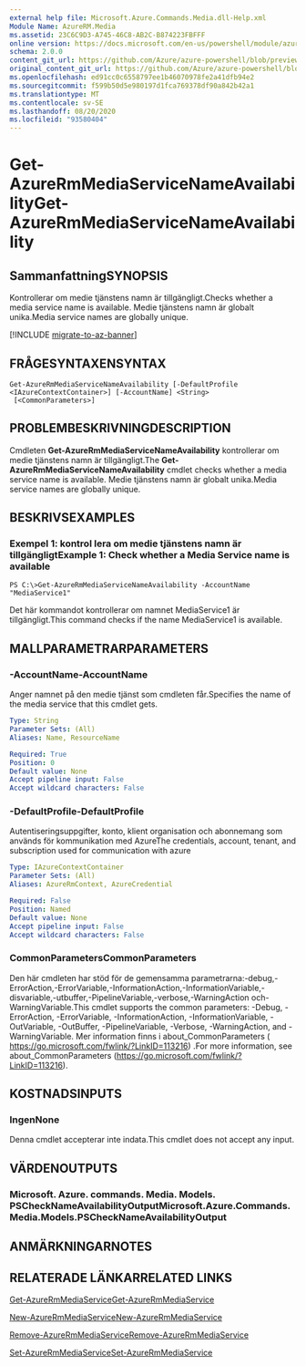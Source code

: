 ```yaml
---
external help file: Microsoft.Azure.Commands.Media.dll-Help.xml
Module Name: AzureRM.Media
ms.assetid: 23C6C9D3-A745-46C8-AB2C-B874223FBFFF
online version: https://docs.microsoft.com/en-us/powershell/module/azurerm.media/get-azurermmediaservicenameavailability
schema: 2.0.0
content_git_url: https://github.com/Azure/azure-powershell/blob/preview/src/ResourceManager/Media/Commands.Media/help/Get-AzureRmMediaServiceNameAvailability.md
original_content_git_url: https://github.com/Azure/azure-powershell/blob/preview/src/ResourceManager/Media/Commands.Media/help/Get-AzureRmMediaServiceNameAvailability.md
ms.openlocfilehash: ed91cc0c6558797ee1b46070978fe2a41dfb94e2
ms.sourcegitcommit: f599b50d5e980197d1fca769378df90a842b42a1
ms.translationtype: MT
ms.contentlocale: sv-SE
ms.lasthandoff: 08/20/2020
ms.locfileid: "93580404"
---
```

# <span data-ttu-id="e054d-101">Get-AzureRmMediaServiceNameAvailability</span><span class="sxs-lookup"><span data-stu-id="e054d-101">Get-AzureRmMediaServiceNameAvailability</span></span>

## <span data-ttu-id="e054d-102">Sammanfattning</span><span class="sxs-lookup"><span data-stu-id="e054d-102">SYNOPSIS</span></span>
<span data-ttu-id="e054d-103">Kontrollerar om medie tjänstens namn är tillgängligt.</span><span class="sxs-lookup"><span data-stu-id="e054d-103">Checks whether a media service name is available.</span></span>
<span data-ttu-id="e054d-104">Medie tjänstens namn är globalt unika.</span><span class="sxs-lookup"><span data-stu-id="e054d-104">Media service names are globally unique.</span></span>

[!INCLUDE [migrate-to-az-banner](../../includes/migrate-to-az-banner.md)]

## <span data-ttu-id="e054d-105">FRÅGESYNTAXEN</span><span class="sxs-lookup"><span data-stu-id="e054d-105">SYNTAX</span></span>

```
Get-AzureRmMediaServiceNameAvailability [-DefaultProfile <IAzureContextContainer>] [-AccountName] <String>
 [<CommonParameters>]
```

## <span data-ttu-id="e054d-106">PROBLEMBESKRIVNING</span><span class="sxs-lookup"><span data-stu-id="e054d-106">DESCRIPTION</span></span>
<span data-ttu-id="e054d-107">Cmdleten **Get-AzureRmMediaServiceNameAvailability** kontrollerar om medie tjänstens namn är tillgängligt.</span><span class="sxs-lookup"><span data-stu-id="e054d-107">The **Get-AzureRmMediaServiceNameAvailability** cmdlet checks whether a media service name is available.</span></span>
<span data-ttu-id="e054d-108">Medie tjänstens namn är globalt unika.</span><span class="sxs-lookup"><span data-stu-id="e054d-108">Media service names are globally unique.</span></span>

## <span data-ttu-id="e054d-109">BESKRIVS</span><span class="sxs-lookup"><span data-stu-id="e054d-109">EXAMPLES</span></span>

### <span data-ttu-id="e054d-110">Exempel 1: kontrol lera om medie tjänstens namn är tillgängligt</span><span class="sxs-lookup"><span data-stu-id="e054d-110">Example 1: Check whether a Media Service name is available</span></span>
```
PS C:\>Get-AzureRmMediaServiceNameAvailability -AccountName "MediaService1"
```

<span data-ttu-id="e054d-111">Det här kommandot kontrollerar om namnet MediaService1 är tillgängligt.</span><span class="sxs-lookup"><span data-stu-id="e054d-111">This command checks if the name MediaService1 is available.</span></span>

## <span data-ttu-id="e054d-112">MALLPARAMETRAR</span><span class="sxs-lookup"><span data-stu-id="e054d-112">PARAMETERS</span></span>

### <span data-ttu-id="e054d-113">-AccountName</span><span class="sxs-lookup"><span data-stu-id="e054d-113">-AccountName</span></span>
<span data-ttu-id="e054d-114">Anger namnet på den medie tjänst som cmdleten får.</span><span class="sxs-lookup"><span data-stu-id="e054d-114">Specifies the name of the media service that this cmdlet gets.</span></span>

```yaml
Type: String
Parameter Sets: (All)
Aliases: Name, ResourceName

Required: True
Position: 0
Default value: None
Accept pipeline input: False
Accept wildcard characters: False
```

### <span data-ttu-id="e054d-115">-DefaultProfile</span><span class="sxs-lookup"><span data-stu-id="e054d-115">-DefaultProfile</span></span>
<span data-ttu-id="e054d-116">Autentiseringsuppgifter, konto, klient organisation och abonnemang som används för kommunikation med Azure</span><span class="sxs-lookup"><span data-stu-id="e054d-116">The credentials, account, tenant, and subscription used for communication with azure</span></span>

```yaml
Type: IAzureContextContainer
Parameter Sets: (All)
Aliases: AzureRmContext, AzureCredential

Required: False
Position: Named
Default value: None
Accept pipeline input: False
Accept wildcard characters: False
```

### <span data-ttu-id="e054d-117">CommonParameters</span><span class="sxs-lookup"><span data-stu-id="e054d-117">CommonParameters</span></span>
<span data-ttu-id="e054d-118">Den här cmdleten har stöd för de gemensamma parametrarna:-debug,-ErrorAction,-ErrorVariable,-InformationAction,-InformationVariable,-disvariable,-utbuffer,-PipelineVariable,-verbose,-WarningAction och-WarningVariable.</span><span class="sxs-lookup"><span data-stu-id="e054d-118">This cmdlet supports the common parameters: -Debug, -ErrorAction, -ErrorVariable, -InformationAction, -InformationVariable, -OutVariable, -OutBuffer, -PipelineVariable, -Verbose, -WarningAction, and -WarningVariable.</span></span> <span data-ttu-id="e054d-119">Mer information finns i about_CommonParameters ( https://go.microsoft.com/fwlink/?LinkID=113216) .</span><span class="sxs-lookup"><span data-stu-id="e054d-119">For more information, see about_CommonParameters (https://go.microsoft.com/fwlink/?LinkID=113216).</span></span>

## <span data-ttu-id="e054d-120">KOSTNADS</span><span class="sxs-lookup"><span data-stu-id="e054d-120">INPUTS</span></span>

### <span data-ttu-id="e054d-121">Ingen</span><span class="sxs-lookup"><span data-stu-id="e054d-121">None</span></span>
<span data-ttu-id="e054d-122">Denna cmdlet accepterar inte indata.</span><span class="sxs-lookup"><span data-stu-id="e054d-122">This cmdlet does not accept any input.</span></span>

## <span data-ttu-id="e054d-123">VÄRDEN</span><span class="sxs-lookup"><span data-stu-id="e054d-123">OUTPUTS</span></span>

### <span data-ttu-id="e054d-124">Microsoft. Azure. commands. Media. Models. PSCheckNameAvailabilityOutput</span><span class="sxs-lookup"><span data-stu-id="e054d-124">Microsoft.Azure.Commands.Media.Models.PSCheckNameAvailabilityOutput</span></span>

## <span data-ttu-id="e054d-125">ANMÄRKNINGAR</span><span class="sxs-lookup"><span data-stu-id="e054d-125">NOTES</span></span>

## <span data-ttu-id="e054d-126">RELATERADE LÄNKAR</span><span class="sxs-lookup"><span data-stu-id="e054d-126">RELATED LINKS</span></span>

[<span data-ttu-id="e054d-127">Get-AzureRmMediaService</span><span class="sxs-lookup"><span data-stu-id="e054d-127">Get-AzureRmMediaService</span></span>](./Get-AzureRmMediaService.md)

[<span data-ttu-id="e054d-128">New-AzureRmMediaService</span><span class="sxs-lookup"><span data-stu-id="e054d-128">New-AzureRmMediaService</span></span>](./New-AzureRmMediaService.md)

[<span data-ttu-id="e054d-129">Remove-AzureRmMediaService</span><span class="sxs-lookup"><span data-stu-id="e054d-129">Remove-AzureRmMediaService</span></span>](./Remove-AzureRmMediaService.md)

[<span data-ttu-id="e054d-130">Set-AzureRmMediaService</span><span class="sxs-lookup"><span data-stu-id="e054d-130">Set-AzureRmMediaService</span></span>](./Set-AzureRmMediaService.md)


